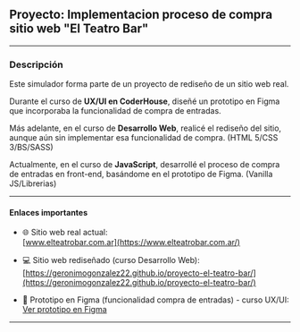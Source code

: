 ## Proyecto: Implementacion proceso de compra sitio web "El Teatro Bar"

---

### Descripción

Este simulador forma parte de un proyecto de rediseño de un sitio web real.

Durante el curso de **UX/UI en CoderHouse**, diseñé un prototipo en Figma que incorporaba la funcionalidad de compra de entradas.

Más adelante, en el curso de **Desarrollo Web**, realicé el rediseño del sitio, aunque aún sin implementar esa funcionalidad de compra. (HTML 5/CSS 3/BS/SASS)

Actualmente, en el curso de **JavaScript**, desarrollé el proceso de compra de entradas en front-end, basándome en el prototipo de Figma. (Vanilla JS/Librerias)

---

#### Enlaces importantes

- 🌐 Sitio web real actual:  
  [www.elteatrobar.com.ar](https://www.elteatrobar.com.ar/)

- 💻 Sitio web rediseñado (curso Desarrollo Web):  
  [https://geronimogonzalez22.github.io/proyecto-el-teatro-bar/](https://geronimogonzalez22.github.io/proyecto-el-teatro-bar/)

- 🎨 Prototipo en Figma (funcionalidad compra de entradas) - curso UX/UI:  
  [Ver prototipo en Figma](https://www.figma.com/proto/EA3FgTjPBDboU9EjdR6OgZ/Ger%C3%B3nimo-Gonz%C3%A1lez---PF---Redise%C3%B1o-Web---El-Teatro-Bar?page-id=298%3A64&node-id=543-15685&starting-point-node-id=657%3A10268&t=UH0q0WKY59yjq1cj-1)

---